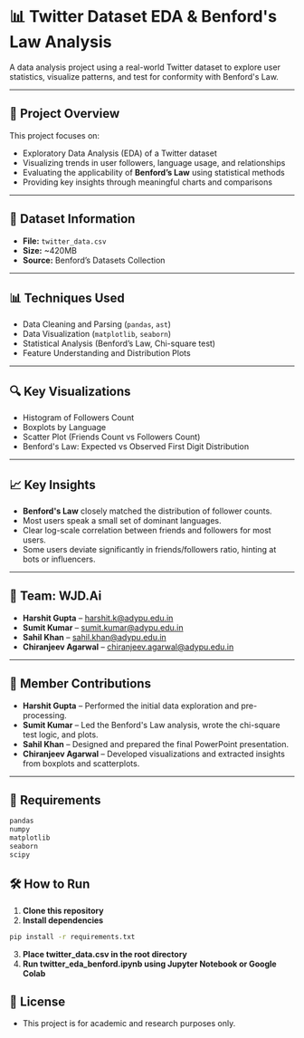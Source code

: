# 📊 Twitter Dataset EDA & Benford's Law Analysis

A data analysis project using a real-world Twitter dataset to explore user statistics, visualize patterns, and test for conformity with Benford's Law.

---

## 📁 Project Overview

This project focuses on:
- Exploratory Data Analysis (EDA) of a Twitter dataset
- Visualizing trends in user followers, language usage, and relationships
- Evaluating the applicability of **Benford’s Law** using statistical methods
- Providing key insights through meaningful charts and comparisons

---

## 📂 Dataset Information

- **File:** `twitter_data.csv`
- **Size:** ~420MB
- **Source:** Benford’s Datasets Collection

---

## 📊 Techniques Used

- Data Cleaning and Parsing (`pandas`, `ast`)
- Data Visualization (`matplotlib`, `seaborn`)
- Statistical Analysis (Benford’s Law, Chi-square test)
- Feature Understanding and Distribution Plots

---

## 🔍 Key Visualizations

- Histogram of Followers Count
- Boxplots by Language
- Scatter Plot (Friends Count vs Followers Count)
- Benford's Law: Expected vs Observed First Digit Distribution

---

## 📈 Key Insights

- **Benford's Law** closely matched the distribution of follower counts.
- Most users speak a small set of dominant languages.
- Clear log-scale correlation between friends and followers for most users.
- Some users deviate significantly in friends/followers ratio, hinting at bots or influencers.

---

## 🧠 Team: WJD.Ai

- **Harshit Gupta** – harshit.k@adypu.edu.in  
- **Sumit Kumar** – sumit.kumar@adypu.edu.in  
- **Sahil Khan** – sahil.khan@adypu.edu.in  
- **Chiranjeev Agarwal** – chiranjeev.agarwal@adypu.edu.in  

---

## 👥 Member Contributions

- **Harshit Gupta** – Performed the initial data exploration and pre-processing.
- **Sumit Kumar** – Led the Benford's Law analysis, wrote the chi-square test logic, and plots.
- **Sahil Khan** – Designed and prepared the final PowerPoint presentation.
- **Chiranjeev Agarwal** – Developed visualizations and extracted insights from boxplots and scatterplots.

---

## 📌 Requirements

```bash
pandas
numpy
matplotlib
seaborn
scipy
```

## 🛠 How to Run

1. **Clone this repository**
2. **Install dependencies**

```bash
pip install -r requirements.txt
```

3. **Place twitter_data.csv in the root directory**
4. **Run twitter_eda_benford.ipynb using Jupyter Notebook or Google Colab**

## 📘 License
- This project is for academic and research purposes only.

